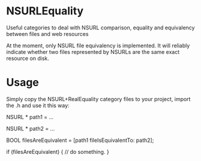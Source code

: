NSURLEquality
=============

Useful categories to deal with NSURL comparison, equality and equivalency between files and web resources

At the moment, only NSURL file equivalency is implemented. It will reliably indicate whether two files represented by NSURLs are the same exact resource on disk.

Usage
=====

Simply copy the NSURL+RealEquality category files to your project, import the .h and use it this way:

NSURL * path1 = ...

NSURL * path2 = ...

BOOL filesAreEquivalent = [path1 fileIsEquivalentTo: path2];

if (filesAreEquivalent) {
    // do something.
}

